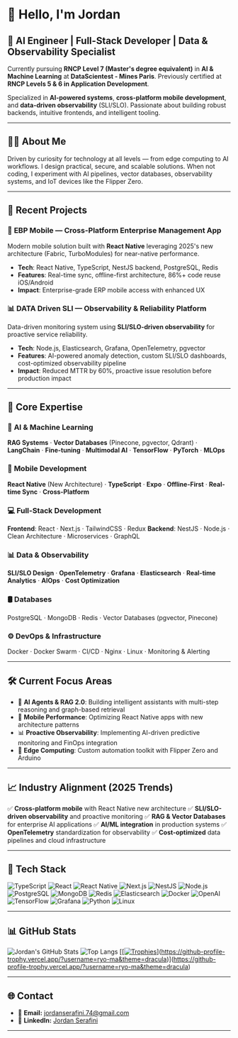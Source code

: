 # 👋 Hello, I'm Jordan

  ## 🧠 AI Engineer | Full-Stack Developer | Data & Observability Specialist

  Currently pursuing **RNCP Level 7 (Master's degree equivalent)** in **AI & Machine Learning** at **DataScientest - Mines Paris**.
  Previously certified at **RNCP Levels 5 & 6 in Application Development**.

  Specialized in **AI-powered systems**, **cross-platform mobile development**, and **data-driven observability** (SLI/SLO). Passionate about building robust backends, intuitive frontends, and intelligent
  tooling.

  ---

  ## 🧑‍💻 About Me

  Driven by curiosity for technology at all levels — from edge computing to AI workflows. I design practical, secure, and scalable solutions.
  When not coding, I experiment with AI pipelines, vector databases, observability systems, and IoT devices like the Flipper Zero.

  ---

  ## 🚀 Recent Projects

  ### 📱 **EBP Mobile** — Cross-Platform Enterprise Management App
  Modern mobile solution built with **React Native** leveraging 2025's new architecture (Fabric, TurboModules) for near-native performance.
  - **Tech**: React Native, TypeScript, NestJS backend, PostgreSQL, Redis
  - **Features**: Real-time sync, offline-first architecture, 86%+ code reuse iOS/Android
  - **Impact**: Enterprise-grade ERP mobile access with enhanced UX

  ### 📊 **DATA Driven SLI** — Observability & Reliability Platform
  Data-driven monitoring system using **SLI/SLO-driven observability** for proactive service reliability.
  - **Tech**: Node.js, Elasticsearch, Grafana, OpenTelemetry, pgvector
  - **Features**: AI-powered anomaly detection, custom SLI/SLO dashboards, cost-optimized observability pipeline
  - **Impact**: Reduced MTTR by 60%, proactive issue resolution before production impact

  ---

  ## 🔧 Core Expertise

  ### 🤖 **AI & Machine Learning**
  **RAG Systems** · **Vector Databases** (Pinecone, pgvector, Qdrant) · **LangChain** · **Fine-tuning** · **Multimodal AI** · **TensorFlow** · **PyTorch** · **MLOps**

  ### 📱 **Mobile Development**
  **React Native** (New Architecture) · **TypeScript** · **Expo** · **Offline-First** · **Real-time Sync** · **Cross-Platform**

  ### 💻 **Full-Stack Development**
  **Frontend**: React · Next.js · TailwindCSS · Redux
  **Backend**: NestJS · Node.js · Clean Architecture · Microservices · GraphQL

  ### 📊 **Data & Observability**
  **SLI/SLO Design** · **OpenTelemetry** · **Grafana** · **Elasticsearch** · **Real-time Analytics** · **AIOps** · **Cost Optimization**

  ### 🛢️ **Databases**
  PostgreSQL · MongoDB · Redis · Vector Databases (pgvector, Pinecone)

  ### ⚙️ **DevOps & Infrastructure**
  Docker · Docker Swarm · CI/CD · Nginx · Linux · Monitoring & Alerting

  ---

  ## 🛠️ Current Focus Areas

  - 🧠 **AI Agents & RAG 2.0**: Building intelligent assistants with multi-step reasoning and graph-based retrieval
  - 📱 **Mobile Performance**: Optimizing React Native apps with new architecture patterns
  - 📊 **Proactive Observability**: Implementing AI-driven predictive monitoring and FinOps integration
  - 🔧 **Edge Computing**: Custom automation toolkit with Flipper Zero and Arduino

  ---

  ## 📈 Industry Alignment (2025 Trends)

  ✅ **Cross-platform mobile** with React Native new architecture
  ✅ **SLI/SLO-driven observability** and proactive monitoring
  ✅ **RAG & Vector Databases** for enterprise AI applications
  ✅ **AI/ML integration** in production systems
  ✅ **OpenTelemetry** standardization for observability
  ✅ **Cost-optimized** data pipelines and cloud infrastructure

  ---

  ## 🚀 Tech Stack

  ![TypeScript](https://img.shields.io/badge/-TypeScript-007ACC?logo=typescript&logoColor=white)
  ![React](https://img.shields.io/badge/-React-61DAFB?logo=react&logoColor=black)
  ![React Native](https://img.shields.io/badge/-React%20Native-61DAFB?logo=react&logoColor=black)
  ![Next.js](https://img.shields.io/badge/-Next.js-000000?logo=next.js&logoColor=white)
  ![NestJS](https://img.shields.io/badge/-NestJS-E0234E?logo=nestjs&logoColor=white)
  ![Node.js](https://img.shields.io/badge/-Node.js-339933?logo=node.js&logoColor=white)
  ![PostgreSQL](https://img.shields.io/badge/-PostgreSQL-336791?logo=postgresql&logoColor=white)
  ![MongoDB](https://img.shields.io/badge/-MongoDB-47A248?logo=mongodb&logoColor=white)
  ![Redis](https://img.shields.io/badge/-Redis-DC382D?logo=redis&logoColor=white)
  ![Elasticsearch](https://img.shields.io/badge/-Elasticsearch-005571?logo=elasticsearch&logoColor=white)
  ![Docker](https://img.shields.io/badge/-Docker-2496ED?logo=docker&logoColor=white)
  ![OpenAI](https://img.shields.io/badge/-OpenAI-412991?logo=openai&logoColor=white)
  ![TensorFlow](https://img.shields.io/badge/-TensorFlow-FF6F00?logo=tensorflow&logoColor=white)
  ![Grafana](https://img.shields.io/badge/-Grafana-F46800?logo=grafana&logoColor=white)
  ![Python](https://img.shields.io/badge/-Python-3776AB?logo=python&logoColor=white)
  ![Linux](https://img.shields.io/badge/-Linux-FCC624?logo=linux&logoColor=black)

  ---

  ## 📊 GitHub Stats

  ![Jordan's GitHub Stats](https://github-readme-stats.vercel.app/api?username=JordanSerafini&show_icons=true&theme=radical&cache_seconds=1800)
  ![Top Langs](https://github-readme-stats.vercel.app/api/top-langs/?username=JordanSerafini&layout=compact&theme=radical)
  [[[![Trophies](https://github-profile-trophy.vercel.app/?username=JordanSerafini&theme=onedark)](https://github.com/ryo-ma/github-profile-trophy)](https://github-profile-trophy.vercel.app/?username=ryo-ma&theme=dracula)](https://github-profile-trophy.vercel.app/?username=ryo-ma&theme=dracula)

  ---

  ## 🌐 Contact

  - 📧 **Email:** [jordanserafini.74@gmail.com](mailto:jordanserafini.74@gmail.com)
  - 💼 **LinkedIn:** [Jordan Serafini](https://fr.linkedin.com/in/jordan-serafini-63b9b2177)

  ---

